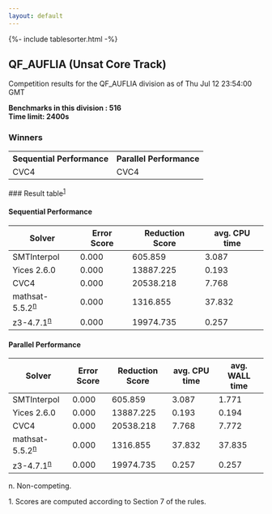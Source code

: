 ```yaml
---
layout: default
---
```

{%- include tablesorter.html -%}

##  QF_AUFLIA (Unsat Core Track)

Competition results for the QF_AUFLIA division as of Thu Jul 12 23:54:00 GMT

**Benchmarks in this division : 516  
Time limit: 2400s** 

### Winners
<table>
<tr>
<th class="center">Sequential Performance</th>
<th class="center">Parallel Performance</th>
</tr><tr class="center"><td>CVC4</td><td>CVC4</td></tr></table>
### Result table<sup><a href="#fn1">1</a></sup>

#### Sequential Performance

<table id="sequential" class="result sorted">
<thead><tr class="center">
  <th>Solver</th>
  <th>Error Score</th>
  <th>Reduction Score</th>
  <th>avg. CPU time</th>
</tr></thead><tr>
<td>SMTInterpol</td>
<td>0.000</td><td>605.859</td><td>3.087</td><tr>
<td>Yices 2.6.0</td>
<td>0.000</td><td>13887.225</td><td>0.193</td><tr>
<td>CVC4</td>
<td>0.000</td><td>20538.218</td><td>7.768</td><tr>
<td>mathsat-5.5.2<SUP><a href="#fn">n</a></SUP></td>
<td>0.000</td><td>1316.855</td><td>37.832</td><tr>
<td>z3-4.7.1<SUP><a href="#fn">n</a></SUP></td>
<td>0.000</td><td>19974.735</td><td>0.257</td></tr></table>

#### Parallel Performance

<table id="parallel" class="result sorted">
<thead><tr class="center">
  <th>Solver</th>
  <th>Error Score</th>
  <th>Reduction Score</th>
  <th>avg. CPU time</th>
  <th>avg. WALL time</th>
</tr></thead><tr>
<td>SMTInterpol</td>
<td>0.000</td><td>605.859</td><td>3.087</td><td>1.771</td></tr><tr>
<td>Yices 2.6.0</td>
<td>0.000</td><td>13887.225</td><td>0.193</td><td>0.194</td></tr><tr>
<td>CVC4</td>
<td>0.000</td><td>20538.218</td><td>7.768</td><td>7.772</td></tr><tr>
<td>mathsat-5.5.2<SUP><a href="#fn">n</a></SUP></td>
<td>0.000</td><td>1316.855</td><td>37.832</td><td>37.835</td></tr><tr>
<td>z3-4.7.1<SUP><a href="#fn">n</a></SUP></td>
<td>0.000</td><td>19974.735</td><td>0.257</td><td>0.257</td></tr></table>
 <span id="fn"> n. Non-competing. </span>

 <span id="fn1"> 1. Scores are computed according to Section 7 of the rules. </span>



